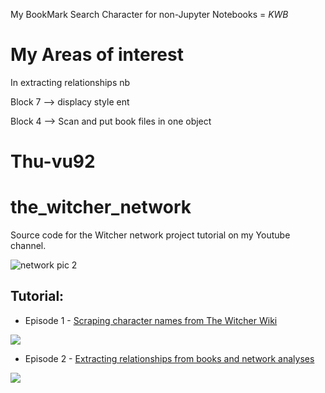 My BookMark Search Character for non-Jupyter Notebooks = *KWB* 

# My Areas of interest
In extracting relationships nb 

Block 7 --> displacy style ent

Block 4 --> Scan and put book files in one object



# Thu-vu92
# the_witcher_network
Source code for the Witcher network project tutorial on my Youtube channel.

![network pic 2](https://user-images.githubusercontent.com/22730220/174459596-56fe0394-f263-4090-8ee6-61d77b9a3363.jpeg)

## Tutorial: 

* Episode 1 - [Scraping character names from The Witcher Wiki](https://www.youtube.com/watch?v=RuNolAh_4bU)

[![](https://img.youtube.com/vi/RuNolAh_4bU/0.jpg)](https://www.youtube.com/watch?v=RuNolAh_4bU)

* Episode 2 - [Extracting relationships from books and network analyses](https://www.youtube.com/watch?v=fAHkJ_Dhr50)

[![](https://img.youtube.com/vi/fAHkJ_Dhr50/0.jpg)](https://www.youtube.com/watch?v=fAHkJ_Dhr50)

